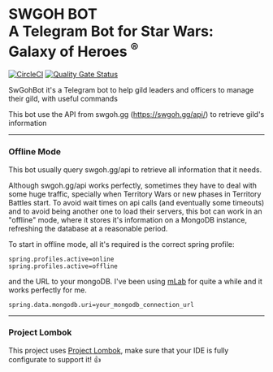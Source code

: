 # SWGOH BOT <br/> A Telegram Bot for Star Wars: Galaxy of Heroes <sup>&reg;</sup>

[![CircleCI](https://circleci.com/gh/hectorblanco83/swgohbot.svg?style=svg&circle-token=a0a85bf8785a00bac0ca8657afc749748e3989c1)](https://circleci.com/gh/hectorblanco83/swgohbot)
[![Quality Gate Status](https://sonarcloud.io/api/project_badges/measure?project=hectorblanco83_swgohbot&metric=alert_status)](https://sonarcloud.io/dashboard?id=hectorblanco83_swgohbot)


SwGohBot it's a Telegram bot to help gild leaders and officers to manage their gild, with useful commands

This bot use the API from swgoh.gg (https://swgoh.gg/api/) to retrieve gild's information

---
### Offline Mode
<p>This bot usually query swgoh.gg/api to retrieve all information that it needs.</p> 
<p>
Although swgoh.gg/api works perfectly, sometimes they have to deal with some huge traffic, specially when Territory 
Wars or new phases in Territory Battles start. To avoid wait times on api calls (and eventually some timeouts) 
and to avoid being another one to load their servers, this bot can work in an "offline" mode, where it stores it's information
on a MongoDB instance, refreshing the database at a reasonable period.
</p>
To start in offline mode, all it's required is the correct spring profile:

```
spring.profiles.active=online
spring.profiles.active=offline
```   
and the URL to your mongoDB. I've been using [mLab](https://mlab.com) for quite a while and it works perfectly for me.
```
spring.data.mongodb.uri=your_mongodb_connection_url
```

---

### Project Lombok
This project uses [Project Lombok](https://projectlombok.org/), make sure that your IDE is fully configurate to support it! :thumbsup: